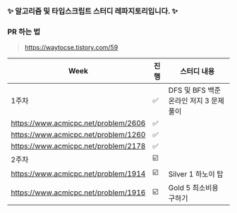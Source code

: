 
### ✨ 알고리즘 및 타입스크립트 스터디 레파지토리입니다. ✨

### PR 하는 법
> https://waytocse.tistory.com/59


| Week | 진행 | 스터디 내용 
| ---- | --- |----------- 
| 1주차 | ✅ | DFS 및 BFS 백준 온라인 저지 3 문제 풀이 
|  https://www.acmicpc.net/problem/2606 | ✅ |
|  https://www.acmicpc.net/problem/1260 | ✅ |
|  https://www.acmicpc.net/problem/2178 | ✅ |
| 2주차 | ☑️ |  |
|  https://www.acmicpc.net/problem/1914 | ☑️ | Silver 1 하노이 탑
|  https://www.acmicpc.net/problem/1916 | ☑️ | Gold 5 최소비용 구하기

